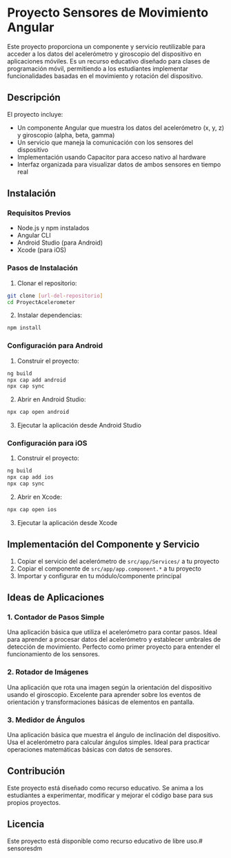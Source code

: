 # Proyecto Sensores de Movimiento Angular

Este proyecto proporciona un componente y servicio reutilizable para acceder a los datos del acelerómetro y giroscopio del dispositivo en aplicaciones móviles. Es un recurso educativo diseñado para clases de programación móvil, permitiendo a los estudiantes implementar funcionalidades basadas en el movimiento y rotación del dispositivo.

## Descripción

El proyecto incluye:
- Un componente Angular que muestra los datos del acelerómetro (x, y, z) y giroscopio (alpha, beta, gamma)
- Un servicio que maneja la comunicación con los sensores del dispositivo
- Implementación usando Capacitor para acceso nativo al hardware
- Interfaz organizada para visualizar datos de ambos sensores en tiempo real

## Instalación

### Requisitos Previos
- Node.js y npm instalados
- Angular CLI
- Android Studio (para Android)
- Xcode (para iOS)

### Pasos de Instalación

1. Clonar el repositorio:
```bash
git clone [url-del-repositorio]
cd ProyectAcelerometer
```

2. Instalar dependencias:
```bash
npm install
```

### Configuración para Android

1. Construir el proyecto:
```bash
ng build
npx cap add android
npx cap sync
```

2. Abrir en Android Studio:
```bash
npx cap open android
```

3. Ejecutar la aplicación desde Android Studio

### Configuración para iOS

1. Construir el proyecto:
```bash
ng build
npx cap add ios
npx cap sync
```

2. Abrir en Xcode:
```bash
npx cap open ios
```

3. Ejecutar la aplicación desde Xcode

## Implementación del Componente y Servicio

1. Copiar el servicio del acelerómetro de `src/app/Services/` a tu proyecto
2. Copiar el componente de `src/app/app.component.*` a tu proyecto
3. Importar y configurar en tu módulo/componente principal

## Ideas de Aplicaciones

### 1. Contador de Pasos Simple
Una aplicación básica que utiliza el acelerómetro para contar pasos. Ideal para aprender a procesar datos del acelerómetro y establecer umbrales de detección de movimiento. Perfecto como primer proyecto para entender el funcionamiento de los sensores.

### 2. Rotador de Imágenes
Una aplicación que rota una imagen según la orientación del dispositivo usando el giroscopio. Excelente para aprender sobre los eventos de orientación y transformaciones básicas de elementos en pantalla.


### 3. Medidor de Ángulos
Una aplicación básica que muestra el ángulo de inclinación del dispositivo. Usa el acelerómetro para calcular ángulos simples. Ideal para practicar operaciones matemáticas básicas con datos de sensores.


## Contribución

Este proyecto está diseñado como recurso educativo. Se anima a los estudiantes a experimentar, modificar y mejorar el código base para sus propios proyectos.

## Licencia

Este proyecto está disponible como recurso educativo de libre uso.# sensoresdm
